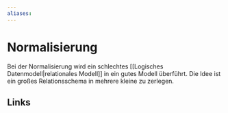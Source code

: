 ```yaml
---
aliases: 
---
```

# Normalisierung 
Bei der Normalisierung wird ein schlechtes [[Logisches Datenmodell|relationales Modell]] in ein gutes Modell überführt.
Die Idee ist ein großes Relationsschema in mehrere kleine zu zerlegen.

## Links